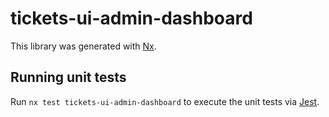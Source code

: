 # tickets-ui-admin-dashboard

This library was generated with [Nx](https://nx.dev).

## Running unit tests

Run `nx test tickets-ui-admin-dashboard` to execute the unit tests via [Jest](https://jestjs.io).
